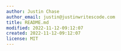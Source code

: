 ```yaml
---
author: Justin Chase
author_email: justin@justinwritescode.com
title: README.md
modified: 2022-11-12-09:12:07
created: 2022-11-12-09:12:07
license: MIT
---
```

